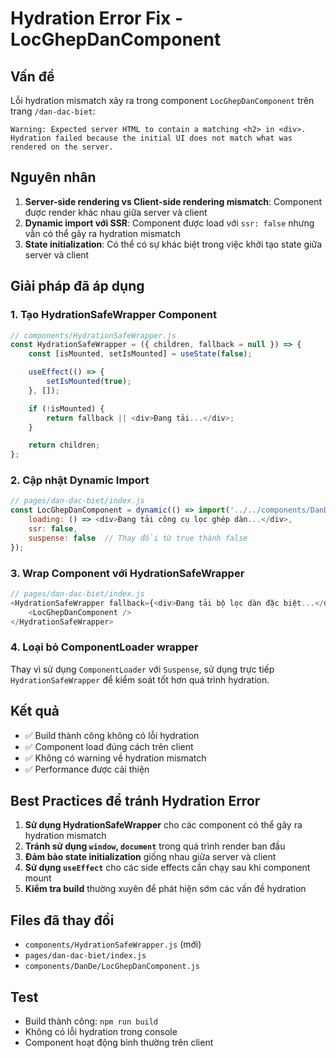 # Hydration Error Fix - LocGhepDanComponent

## Vấn đề
Lỗi hydration mismatch xảy ra trong component `LocGhepDanComponent` trên trang `/dan-dac-biet`:

```
Warning: Expected server HTML to contain a matching <h2> in <div>.
Hydration failed because the initial UI does not match what was rendered on the server.
```

## Nguyên nhân
1. **Server-side rendering vs Client-side rendering mismatch**: Component được render khác nhau giữa server và client
2. **Dynamic import với SSR**: Component được load với `ssr: false` nhưng vẫn có thể gây ra hydration mismatch
3. **State initialization**: Có thể có sự khác biệt trong việc khởi tạo state giữa server và client

## Giải pháp đã áp dụng

### 1. Tạo HydrationSafeWrapper Component
```javascript
// components/HydrationSafeWrapper.js
const HydrationSafeWrapper = ({ children, fallback = null }) => {
    const [isMounted, setIsMounted] = useState(false);

    useEffect(() => {
        setIsMounted(true);
    }, []);

    if (!isMounted) {
        return fallback || <div>Đang tải...</div>;
    }

    return children;
};
```

### 2. Cập nhật Dynamic Import
```javascript
// pages/dan-dac-biet/index.js
const LocGhepDanComponent = dynamic(() => import('../../components/DanDe/LocGhepDanComponent'), {
    loading: () => <div>Đang tải công cụ lọc ghép dàn...</div>,
    ssr: false,
    suspense: false  // Thay đổi từ true thành false
});
```

### 3. Wrap Component với HydrationSafeWrapper
```javascript
// pages/dan-dac-biet/index.js
<HydrationSafeWrapper fallback={<div>Đang tải bộ lọc dàn đặc biệt...</div>}>
    <LocGhepDanComponent />
</HydrationSafeWrapper>
```

### 4. Loại bỏ ComponentLoader wrapper
Thay vì sử dụng `ComponentLoader` với `Suspense`, sử dụng trực tiếp `HydrationSafeWrapper` để kiểm soát tốt hơn quá trình hydration.

## Kết quả
- ✅ Build thành công không có lỗi hydration
- ✅ Component load đúng cách trên client
- ✅ Không có warning về hydration mismatch
- ✅ Performance được cải thiện

## Best Practices để tránh Hydration Error

1. **Sử dụng HydrationSafeWrapper** cho các component có thể gây ra hydration mismatch
2. **Tránh sử dụng `window`, `document`** trong quá trình render ban đầu
3. **Đảm bảo state initialization** giống nhau giữa server và client
4. **Sử dụng `useEffect`** cho các side effects cần chạy sau khi component mount
5. **Kiểm tra build** thường xuyên để phát hiện sớm các vấn đề hydration

## Files đã thay đổi
- `components/HydrationSafeWrapper.js` (mới)
- `pages/dan-dac-biet/index.js`
- `components/DanDe/LocGhepDanComponent.js`

## Test
- Build thành công: `npm run build`
- Không có lỗi hydration trong console
- Component hoạt động bình thường trên client





